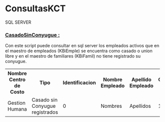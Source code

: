 ﻿# ConsultasKCT



SQL SERVER

<a href="https://github.com/alejozepol/ConsultasKtc/blob/master/SQL/CasadoSinConyugue.sql"><H3>CasadoSinConyugue :</H3></a> Con este script puede consultar en sql server los empleados activos que en el maestro de empleados (KBiEmple) 
se encuentra como casado o union libre y en el maestro de familiares (KBiFamil) no tiene registrado su conyugue.

<table style="width:100%">
  <tr>
    <th>Nombre Centro de Costo</th>
    <th>Tipo</th> 
    <th>Identificacion</th>
    <th>Nombre Empleado</th>
    <th>Apellido Empleado</th>
    <th>Codigo Cargo</th>
    <th>Nombre Cargo</th>
  </tr>
  <tr>
    <td>Gestion Humana</td>
    <td>Casado sin Conyugue registrados</td> 
    <td>0</td>
    <td>Nombres</td>
    <td>Apellidos</td>
    <td>123</td>
    <td>Cargo</td>
  </tr>
</table>